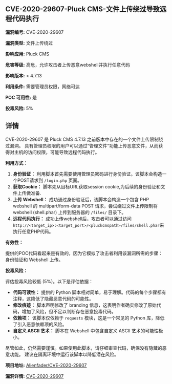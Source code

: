 ## CVE-2020-29607-Pluck CMS-文件上传绕过导致远程代码执行

**漏洞编号:** CVE-2020-29607

**漏洞类型:** 文件上传绕过

**影响应用:** Pluck CMS

**危害等级:** 高危，允许攻击者上传恶意webshell并执行任意代码

**影响版本:** < 4.7.13

**利用条件:** 需要管理员权限，网络可达

**POC 可用性:** 是

**投毒风险:** 5%

## 详情

CVE-2020-29607 是 Pluck CMS 4.7.13 之前版本中存在的一个文件上传限制绕过漏洞。 具有管理员权限的用户可以通过“管理文件”功能上传恶意文件，从而获得对主机的访问权限，可能导致远程代码执行。

**利用方式：**

1.  **身份验证：** 利用脚本首先需要使用管理员密码进行身份验证。该脚本会构造一个POST请求到 `/login.php` 页面。
2.  **获取Cookie：**  脚本先从目标URL获取session cookie,为后续的身份验证和文件上传做准备.
3.  **上传 Webshell：** 成功通过身份验证后，该脚本会构造一个包含 PHP webshell 的 multipart/form-data POST 请求，尝试绕过文件上传限制将 webshell (shell.phar) 上传到服务器的 `/files/` 目录下。
4.  **远程代码执行：** 成功上传webshell后，攻击者可以通过访问`http://<target_ip>:<target_port>/<pluckcmspath>/files/shell.phar`来执行任意PHP代码。

**有效性：**

提供的POC代码看起来是有效的，因为它模拟了攻击者利用该漏洞所需的步骤：身份验证和 Webshell 上传。

**投毒风险：**

评估投毒风险较低 (5%)。以下是评估依据：

*   **代码可读性：** 提供的 Python 脚本相对简单，易于理解。代码的每个步骤都有注释，这降低了隐藏恶意代码的可能性。
*   **修改痕迹：** 脚本声明修改了 branding 信息，这表明作者确实修改了原始代码，增加了风险，但不足以判断存在恶意投毒代码。
*   **依赖项：** 该脚本仅依赖于 `requests` 模块，这是一个常见的 Python 库，降低了引入恶意依赖项的风险。
*   **自定义 ASCII 艺术：** 脚本在 Webshell 中包含自定义 ASCII 艺术的可能性极小。

尽管如此，仍然需要谨慎。如果使用此脚本，请仔细审查代码，确保没有隐藏的恶意功能。 建议在隔离环境中运行该脚本以降低潜在风险。

**项目地址:** [Alienfader/CVE-2020-29607](https://github.com/Alienfader/CVE-2020-29607)

**漏洞详情:** [CVE-2020-29607](https://nvd.nist.gov/vuln/detail/CVE-2020-29607)